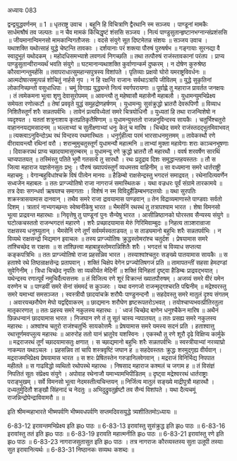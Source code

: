 अध्यायः 083

द्वन्द्वयुद्धवर्णनम् ॥ 1 ॥
धृतराष्ट्र उवाच ।
बहूनि हि विचित्राणि द्वैरथानि स्म सञ्जय ।
पाण्डूनां मामकैः सार्धमश्रौषं तव जल्पतः ॥
न चैव मामकं किंचिद्धृष्टं शंससि सञ्जय ।
नित्यं पाण्डुसुतान्हृष्टानभग्नान्संप्रशंससि ॥
जीयमानान्विमनसो मामकान्विगतौजसः ।
वदसे संयुगे सूत दिष्टमेतन्न संशयः ॥
सञ्जय उवाच ।
यथाशक्ति यथोत्साहं युद्धे चेष्टन्ति तावकाः ।
दर्शयानाः परं शक्त्या पौरुषं पुरुषर्षभ ॥
गङ्गायाः सुरनद्या वै स्वादुभूतं यथोदकम् ।
महोदधिसमभ्याशे लवणत्वं निगच्छति ॥
तथा तत्पौरुषं राजंस्तावकानां परंतप ।
प्राप्य पाण्डुसुतान्वीरान्व्यर्थं भवति संयुगे ॥
घटमानान्यथाशक्ति कुर्वाणान्कर्म दुष्करम् ।
न दोषेण कुरुश्रेष्ठ कौरवान्गन्तुमर्हसि ॥
तवापराधात्सुमहान्सपुत्रस्य विशांपते ।
पृतिव्याः प्रक्षयो घोरो यमराष्ट्रविवर्धनः ॥
आत्मदोषात्समुत्पन्नं शोचितुं नार्हसे नृप ।
न हि रक्षन्ति राजानः सर्वथाऽत्रापि जीवितम् ॥
युद्धे सुकृतिनां लोकानिच्छन्तो वसुधाधिपाः ।
चमूं विगाह्य युद्ध्यन्ते नित्यं स्वर्गपरायणाः ॥
पूर्वाह्णे तु महाराज प्रावर्तत जनक्षयः ।
तं त्वमेकमना भूत्वा शृणु देवासुरोपमम् ॥
आवन्त्यौ तु महेष्वासौ महासेनौ महाबलौ ।
युधामन्युमभिप्रेक्ष्य समेयता रणोत्कटौ ॥
तेषां प्रववृते युद्धं समुहद्रोणहर्षणम् ।
युधामन्युः सुसंक्रुद्धो भ्रातरौ देवरूपिणौ ॥
विव्याध निशितैस्तूर्णं शरैः सन्नतपर्वभिः ।
तावेनं प्रत्यविध्येतां समरे चित्रयोधिनौ ॥
युध्यतां हि तथा राजन्विशेषो न व्यदृश्यत ।
यततां शत्रुनाशाय कृतप्रतिकृतैषिणाम् ॥
युधामन्युस्ततो राजन्ननुविन्दस्य सायकैः ।
चतुर्भिश्चतुरो वाहाननयद्यमसादनम् ॥
भल्लाभ्यां च सुतीक्ष्णाभ्यां धनुः केतुं च मारिष ।
चिच्छेद समरे राजंस्तदद्भुतमिवाभवत् ॥
त्यक्त्वाऽनुविन्दोऽथ रथं विन्दस्य रथमास्थितः ।
धनुर्गृहीत्वा परमं भारसाधनमुत्तमम् ॥
तावेकस्थौ रणे वीरावावन्त्यौ रथिनां वरौ ।
शरान्मुमुचतुस्तूर्णं युधामन्यौ महात्मनि ॥
ताभ्यां मुक्ता महावेगाः शराः काञ्चनभूषणाः ।
दिवाकरपथं प्राप्य च्छादयामासुरम्बरम् ॥
युधामन्यू रणे क्रुद्धो भ्रातरौ तौ महारथौ ।
ववर्ष शरवर्षेण सारथिं चाप्यपातयत् ॥
तस्मिंस्तु पतिते भूमौ गतसत्वे तु सारथौ ।
रथः प्रदुद्राव दिशः समुद्धान्तहयस्ततः ॥
तौ स जित्वा महाराज यज्ञसेनसुतः प्रभुः ।
पौरुषं ख्यापयंस्तूर्णं व्यधमत्तव वाहिनीम् ॥
सा वध्यमाना समरे धार्तराष्ट्री महाचमूः ।
वेगान्बहुविधांश्चक्रे विषं पीत्वेन मानवः ॥
हैडिम्बो राक्षसेन्द्रस्तु भगदत्तं समाद्रवत् ।
रथेनादित्यवर्णेन सध्वजेन महाबलः ॥
ततः प्राग्ज्योतिषो राजा नागराजं समास्थितःक ।
यथा वज्रधरः पूर्वं संग्रामे तारकामये ॥
तत्र देवाः सगन्धर्वा ऋषयश्च समागताः ।
विशेषं न स्म विविदुर्हैडिम्बभगदत्तयोः ॥
यथा सुरपतिः शक्रस्त्रासयामास दानवान् ।
तथैव समरे राजा द्रावयामास पाण्डवान् ॥
तेन विद्राव्यमाणास्ते पाण्डवाः सर्वतो दिशम् ।
त्रातारं नाभ्यगच्छन्तः स्वेष्वनीकेषु भारत ॥
भैमसेनिं रथस्थं तु तत्रापश्याम भारत ।
शेषा विमनसो भूत्वा प्राद्रवन्त महारथाः ॥
निवृत्तेषु तु पाण्डूनां पुनः सैन्येषु भारत ।
आसीन्निष्ठानको घोरस्तव सैन्यस्य संयुगे ॥
घटोत्कचस्ततो राजन्भगदत्तं महारणे ।
शरैः प्रच्छादयामास मेरुं गिरिमिवाम्बुदः ॥
निहत्य ताञ्शरान्राजा राक्षसस्य धनुश्र्युतान् ।
भैमसेनिं रणे तूर्णं सर्वमर्मस्वताडयत् ॥
स ताड्यमानो बहुभिः शरैः सन्नतपर्वभिः ।
न विव्यथे राक्षसन्द्रो भिद्यमान इवाचलः ॥
तस्य प्राग्ज्योतिषः क्रुद्धस्तोमरांश्च चतुर्दश ।
प्रेषयामास समरे तांश्चिच्छेद स राक्षसः ॥
स तांश्छित्त्वा महाबाहुस्तोमरान्निशितैः शरैः ।
भगदत्तं च विव्याध सप्तत्या कङ्कपत्रिभिः ॥
ततः प्राग्ज्योतिषो राजा प्रहसन्निव भारत ।
तस्याश्वांश्चतुरः सङ्ख्ये पातयामास सायकैः ॥
स हताश्वे रथे तिष्ठन्राक्षसेन्द्रः प्रतापवान् ।
शक्तिं चिक्षेप वेगेन प्रग्ज्योतिषगजं प्रति ॥
तामापतन्तीं सहसा हेमदण्डां सुवेगिनीम् ।
त्रिधा चिच्छेद नृपतिः सा व्यकीर्यत मेदिनीं ॥
शक्तिं विनिहतां दृष्ट्वा हैडिम्बः प्राद्रवद्भयात् ।
यथेन्द्रस्य रणात्पूर्वं नमुचिर्दैत्यसत्तमः ॥
तं विजित्य रणे शूरं विक्रान्तं ख्यातपौरुषम् ।
अजय्यं समरे वीरं यमेन वरुणेन च ॥
पाण्डवीं समरे सेनां संममर्द स कुञ्जरः ।
यथा वनगजो राजन्मृद्गश्चरति पद्मिनीम् ॥
मद्रेश्वरस्तु समरे यमाभ्यां समसञ्जत ।
स्वस्त्रीयौ छादयांचक्रे शरौघैः पाण्डुनन्दनौ ॥
सहदेवस्तु समरे मातुलं दृश्य संगतम् ।
अवारयच्छरौघेण मेघो यद्वद्दिवाकरम् ॥
छाद्यमानः शरौघेण हृष्टरूपतरोऽभवत् ।
तयोश्चाप्यभवत्प्रीतिरतुला मातृकारणात् ॥
ततः प्रहस्य समरे नकुलस्य महारथः ।
` ध्वजं चिच्छेद बाणेन धनुश्चैकेन मारिष ॥
अथैनं छिन्नधन्वानं छादयामास भारत ।
निजघान रणे तं तु सूतं चास्य न्यपातयत् ॥
ततः प्रसह्य समरे नकुलस्य महारथः ।
अश्वांश्च चतुरो राजंश्चतुर्भिः सायकोत्तमैः ॥
प्रेषयामास समरे यमस्य सदनं प्रति ।
हताश्वात्तु रथात्तूर्णमवप्लुत्य महारथः ॥
आरुरोह ततो यानं भ्रातुरेव यशस्विनः ।
एकस्थौ तु रणे शूरौ दृढे विक्षिप्य कार्मुके ॥
मद्रराजरथं तूर्णं च्छादयामासतुः क्षणात् ।
स च्छाद्यमानो बहुभिः शरैः सन्नतपर्वभिः ॥
स्वस्त्रीयाभ्यां नरव्याघ्रो नाकम्पत यथाऽचलः ।
प्रहसन्निव तां चापि शस्त्रवृष्टिं जघान ह ॥
सहदेवस्ततः क्रुद्धः शरमुद्गृह्य वीर्यवान् ।
मद्रराजमभिप्रेक्ष्य प्रेषयामास भारत ॥
स शरः प्रेषितस्तेन गरुडानिलवेगवान् ।
मद्रराजं विनिर्भिद्य निपपात महीतले ॥
स गाढविद्धो व्यथितो रथोपस्थे महारथः ।
निषसाद महाराज कश्मलं च जगाम ह ॥
तं विसंज्ञं निपतितं सूतः संप्रेक्ष्य संयुगे ।
अपोवाह रथेनाजौ यमाभ्यामभिपीडितम् ॥
दृष्ट्वा मद्रेश्वररथं धार्तराष्ट्राः पराङ्भुखम् ।
सर्वे विमनसो भूत्वा नेदमस्तीत्यचिन्तयन् ॥
निर्जित्य मातुलं सङ्ख्ये माद्रीपुत्रौ महारथौ ।
दध्यतुर्मुदितौ शङ्खौ सिंहनादं च नेदतुः ॥
अभिदुद्रुवतुर्हृष्टौ तव सैन्यं विशांपते ।
यथा दैत्यचमूं राजन्निन्द्रोपेन्द्राविवामरौ ॥ ॥

इति श्रीमन्महाभारते भीष्मपर्वणि भीष्मवधपर्वणि सप्तमदिवसयुद्धे त्र्यशीतितमोऽध्यायः ॥

6-83-12 इरावन्तमभिप्रेक्ष्य इति झo पाठः ॥ 6-83-13 इरावांस्तु सुसंक्रुद्ध इति झo पाठः ॥ 6-83-16 इरावांस्तु ततं इति झo पाठः ॥ 6-83-19 इरावति महात्मनीति झo पाठः ॥ 6-83-21 इरावांस्तु रणे इति झo पाठः ॥ 6-83-23 नागराजसुतासुत इति झo पाठः । तत्र नागराजः कौरव्यस्तस्य सुता उलूपी तस्याः सुत इरावानित्यर्थः ॥ 6-83-31 निष्ठानकः सव्यथः कशब्दः ॥
